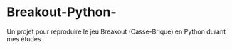# Breakout-Python-
Un projet pour reproduire le jeu Breakout (Casse-Brique) en Python durant mes études
